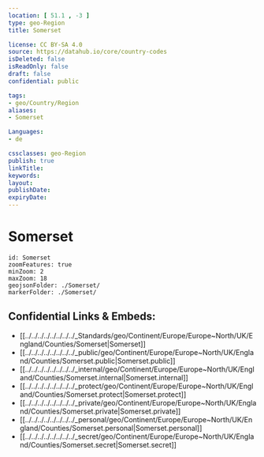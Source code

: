 ```yaml
---
location: [ 51.1 , -3 ] 
type: geo-Region
title: Somerset

license: CC BY-SA 4.0
source: https://datahub.io/core/country-codes
isDeleted: false
isReadOnly: false
draft: false
confidential: public

tags:
- geo/Country/Region
aliases:
- Somerset

Languages:
- de

cssclasses: geo-Region
publish: true
linkTitle: 
keywords: 
layout: 
publishDate: 
expiryDate: 
---
```


# Somerset

```leaflet
id: Somerset
zoomFeatures: true 
minZoom: 2 
maxZoom: 18
geojsonFolder: ./Somerset/
markerFolder: ./Somerset/
```


## Confidential Links & Embeds: 
- [[../../../../../../../../_Standards/geo/Continent/Europe/Europe~North/UK/England/Counties/Somerset|Somerset]] 
- [[../../../../../../../../_public/geo/Continent/Europe/Europe~North/UK/England/Counties/Somerset.public|Somerset.public]] 
- [[../../../../../../../../_internal/geo/Continent/Europe/Europe~North/UK/England/Counties/Somerset.internal|Somerset.internal]] 
- [[../../../../../../../../_protect/geo/Continent/Europe/Europe~North/UK/England/Counties/Somerset.protect|Somerset.protect]] 
- [[../../../../../../../../_private/geo/Continent/Europe/Europe~North/UK/England/Counties/Somerset.private|Somerset.private]] 
- [[../../../../../../../../_personal/geo/Continent/Europe/Europe~North/UK/England/Counties/Somerset.personal|Somerset.personal]] 
- [[../../../../../../../../_secret/geo/Continent/Europe/Europe~North/UK/England/Counties/Somerset.secret|Somerset.secret]] 

